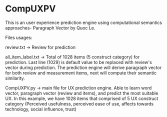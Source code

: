 # CompUXPV
This is an user experience prediction engine using computational semantics approaches- Paragraph Vector by Quoc Le. 

Files usages:

review.txt -> Review for prediction


all_item_label.txt -> Total of 1028 items (5 construct category) for prediction. Last line (1029) is default value to be replaced with review's vector during prediction.
The prediction engine will derive paragraph vector for both review and measurement items, next will compute their semantic similarity.

CompUXPV.py -> main file for UX prediction engine. Able to learn word vector, paragraph vector (review and items), and predict the most suitable UX.
In this example, we have 1028 items that comprised of 5 UX construct category (Perceived usefulness, perceived ease of use, affects towards technology, social influence, trust)


